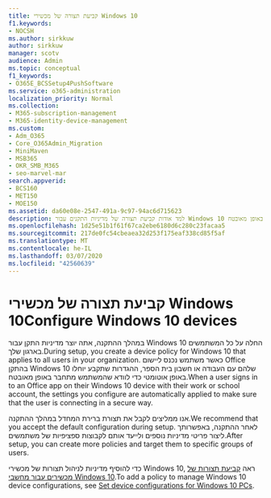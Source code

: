 ```yaml
---
title: קביעת תצורה של מכשירי Windows 10
f1.keywords:
- NOCSH
ms.author: sirkkuw
author: sirkkuw
manager: scotv
audience: Admin
ms.topic: conceptual
f1_keywords:
- O365E_BCSSetup4PushSoftware
ms.service: o365-administration
localization_priority: Normal
ms.collection:
- M365-subscription-management
- M365-identity-device-management
ms.custom:
- Adm_O365
- Core_O365Admin_Migration
- MiniMaven
- MSB365
- OKR_SMB_M365
- seo-marvel-mar
search.appverid:
- BCS160
- MET150
- MOE150
ms.assetid: da60e08e-2547-491a-9c97-94ac6d715623
description: למד אודות קביעת תצורה של מדיניות התקנים עבור Windows 10 החלים על כל המשתמשים בארגון שלך ומבטיחים שהם יתחברו באופן מאובטח.
ms.openlocfilehash: 1d25e51b1f61f67ca2ebe6180d6c280c23facaa5
ms.sourcegitcommit: 217de0fc54cbeaea32d253f175eaf338cd85f5af
ms.translationtype: MT
ms.contentlocale: he-IL
ms.lasthandoff: 03/07/2020
ms.locfileid: "42560639"
---
```

# <a name="configure-windows-10-devices"></a><span data-ttu-id="bfc08-103">קביעת תצורה של מכשירי Windows 10</span><span class="sxs-lookup"><span data-stu-id="bfc08-103">Configure Windows 10 devices</span></span>

<span data-ttu-id="bfc08-104">במהלך ההתקנה, אתה יוצר מדיניות התקן עבור Windows 10 החלה על כל המשתמשים בארגון שלך.</span><span class="sxs-lookup"><span data-stu-id="bfc08-104">During setup, you create a device policy for Windows 10 that applies to all users in your organization.</span></span> <span data-ttu-id="bfc08-105">כאשר משתמש נכנס ליישום Office בהתקן Windows 10 שלהם עם העבודה או חשבון בית הספר, ההגדרות שתקבע יוחלו באופן אוטומטי כדי לוודא שהמשתמש מתחבר באופן מאובטח.</span><span class="sxs-lookup"><span data-stu-id="bfc08-105">When a user signs in to an Office app on their Windows 10 device with their work or school account, the settings you configure are automatically applied to make sure that the user is connecting in a secure way.</span></span>
  
<span data-ttu-id="bfc08-106">אנו ממליצים לקבל את תצורת ברירת המחדל במהלך ההתקנה.</span><span class="sxs-lookup"><span data-stu-id="bfc08-106">We recommend that you accept the default configuration during setup.</span></span> <span data-ttu-id="bfc08-107">לאחר ההתקנה, באפשרותך ליצור פריטי מדיניות נוספים ולייעד אותם לקבוצות ספציפיות של משתמשים.</span><span class="sxs-lookup"><span data-stu-id="bfc08-107">After setup, you can create more policies and target them to specific groups of users.</span></span>
  
<span data-ttu-id="bfc08-108">כדי להוסיף מדיניות לניהול תצורות של מכשירי Windows 10, ראה [קביעת תצורות של מכשירים עבור מחשבי Windows 10](protection-settings-for-windows-10-pcs.md).</span><span class="sxs-lookup"><span data-stu-id="bfc08-108">To add a policy to manage Windows 10 device configurations, see [Set device configurations for Windows 10 PCs](protection-settings-for-windows-10-pcs.md).</span></span>
  

